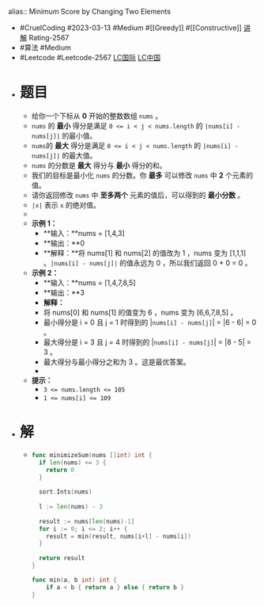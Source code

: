 alias:: Minimum Score by Changing Two Elements
- #CruelCoding #2023-03-13 #Medium #[[Greedy]] #[[Constructive]] [讲解](https://youtu.be/264neqgF3gM) Rating-2567
- #算法 #Medium
- #Leetcode #Leetcode-2567 [LC国际](https://leetcode.com/problems/minimum-score-by-changing-two-elements/) [LC中国](https://leetcode.cn/problems/minimum-score-by-changing-two-elements/)
- # 题目
	- 给你一个下标从 **0** 开始的整数数组 `nums` 。
	- `nums` 的 **最小** 得分是满足 `0 <= i < j < nums.length` 的 `|nums[i] - nums[j]|` 的最小值。
	- `nums`的 **最大** 得分是满足 `0 <= i < j < nums.length` 的 `|nums[i] - nums[j]|` 的最大值。
	- `nums` 的分数是 **最大** 得分与 **最小** 得分的和。
	- 我们的目标是最小化 `nums` 的分数。你 **最多** 可以修改 `nums` 中 **2** 个元素的值。
	- 请你返回修改 `nums` 中 **至多两个** 元素的值后，可以得到的 **最小分数** 。
	- `|x|` 表示 `x` 的绝对值。
	-
	- **示例 1：**
		- **输入：**nums = [1,4,3]
		- **输出：**0
		- **解释：**将 nums[1] 和 nums[2] 的值改为 1 ，nums 变为 [1,1,1] 。`|nums[i] - nums[j]|` 的值永远为 0 ，所以我们返回 0 + 0 = 0 。
	- **示例 2：**
		- **输入：**nums = [1,4,7,8,5]
		- **输出：**3
		- **解释：**
		- 将 nums[0] 和 nums[1] 的值变为 6 ，nums 变为 [6,6,7,8,5] 。
		- 最小得分是 i = 0 且 j = 1 时得到的 |`nums[i] - nums[j]`| = |6 - 6| = 0 。
		- 最大得分是 i = 3 且 j = 4 时得到的 |`nums[i] - nums[j]`| = |8 - 5| = 3 。
		- 最大得分与最小得分之和为 3 。这是最优答案。
		-
	- **提示：**
		- `3 <= nums.length <= 105`
		- `1 <= nums[i] <= 109`
- # 解
	- ```go
	  func minimizeSum(nums []int) int {
	    if len(nums) <= 3 {
	      return 0
	    }
	    
	    sort.Ints(nums)
	    
	    l := len(nums) - 3
	    
	    result := nums[len(nums)-1]
	    for i := 0; i <= 2; i++ {
	      result = min(result, nums[i+l] - nums[i])
	    }
	    
	    return result
	  }
	  
	  func min(a, b int) int {
	      if a < b { return a } else { return b }
	  }
	  ```